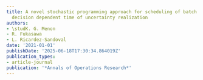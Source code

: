 ```yaml
---
title: A novel stochastic programming approach for scheduling of batch processes with
  decision dependent time of uncertainty realization
authors:
- \studK. G. Menon
- R. Fukasawa
- L. Ricardez-Sandoval
date: '2021-01-01'
publishDate: '2025-06-18T17:30:34.864019Z'
publication_types:
- article-journal
publication: '*Annals of Operations Research*'
---
```

